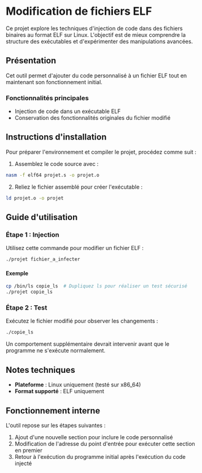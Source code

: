 # Modification de fichiers ELF

Ce projet explore les techniques d'injection de code dans des fichiers binaires au format ELF sur Linux. L'objectif est de mieux comprendre la structure des exécutables et d'expérimenter des manipulations avancées.

## Présentation

Cet outil permet d'ajouter du code personnalisé à un fichier ELF tout en maintenant son fonctionnement initial.

### Fonctionnalités principales

- Injection de code dans un exécutable ELF
- Conservation des fonctionnalités originales du fichier modifié

## Instructions d'installation

Pour préparer l'environnement et compiler le projet, procédez comme suit :

1. Assemblez le code source avec :
```bash
nasm -f elf64 projet.s -o projet.o
```

2. Reliez le fichier assemblé pour créer l'exécutable :
```bash
ld projet.o -o projet
```

## Guide d'utilisation

### Étape 1 : Injection
Utilisez cette commande pour modifier un fichier ELF :
```bash
./projet fichier_a_infecter
```

#### Exemple
```bash
cp /bin/ls copie_ls  # Dupliquez ls pour réaliser un test sécurisé
./projet copie_ls
```

### Étape 2 : Test
Exécutez le fichier modifié pour observer les changements :
```bash
./copie_ls
```
Un comportement supplémentaire devrait intervenir avant que le programme ne s'exécute normalement.

## Notes techniques

- **Plateforme** : Linux uniquement (testé sur x86_64)
- **Format supporté** : ELF uniquement 

## Fonctionnement interne

L'outil repose sur les étapes suivantes :

1. Ajout d'une nouvelle section pour inclure le code personnalisé
2. Modification de l'adresse du point d'entrée pour exécuter cette section en premier
3. Retour à l'exécution du programme initial après l'exécution du code injecté


